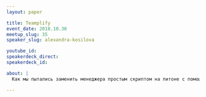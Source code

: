 ```yaml
---
layout: paper

title: Teamplify
event_date: 2018.10.30
meetup_slug: 35
speaker_slug: alexandra-kosilova

youtube_id:
speakerdeck_direct:
speakerdeck_id:

about: |
  Как мы пытались заменить менеджера простым скриптом на питоне с помощью [Teamplify](http://teamplify.com/).

---
```


